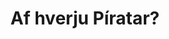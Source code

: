 ---
title: Af hverju Píratar?
layout: page
category: about
menu:
  current: about-pirates
  menus:
    - about-pirates
    - policies
  weight: 2
---